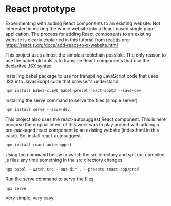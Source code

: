 # React prototype
Experimenting with adding React components to an existing website. Not interested in making the whole website into a React based single page application. The process for adding React components to an existing website is clearly explained in this tutorial from reactjs.org: https://reactjs.org/docs/add-react-to-a-website.html

This project uses almost the simplest toolchain possible. The only reason to use the babel-cli tools is to transpile React components that use the declaritve JSX syntax.

Installing babel package to use for transpiling JavaScript code
that uses JSX into JavasScript code that browser's understand
```
npm install babel-cli@6 babel-preset-react-app@3 --save-dev
```

Installing the serve command to serve the files (simple server)
```
npm install serve --save-dev
```


This project also uses the react-autosuggest React component. This is here because the original intent of this work was to play around with adding a pre-packaged react component to an existing website (index.html in this case). So, install react-autosuggest
```
npm install react-autosuggest
```


Using the command below to watch the src directory and spit out compiled js files any time something in the src directory changes
```
npx babel --watch src --out-dir . --presets react-app/prod
```



Run the serve command to serve the files
```
npx serve
```
Very simple, very easy.